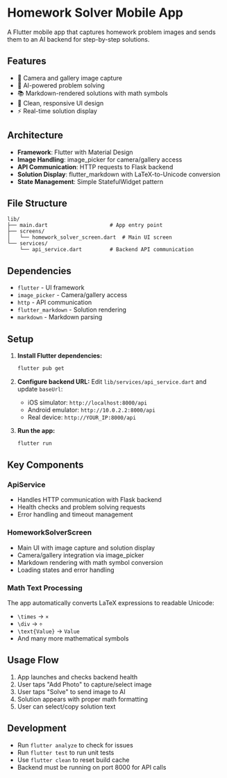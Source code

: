 # Homework Solver Mobile App

A Flutter mobile app that captures homework problem images and sends them to an AI backend for step-by-step solutions.

## Features

- 📸 Camera and gallery image capture
- 🤖 AI-powered problem solving
- 📚 Markdown-rendered solutions with math symbols
- 📱 Clean, responsive UI design
- ⚡ Real-time solution display

## Architecture

- **Framework**: Flutter with Material Design
- **Image Handling**: image_picker for camera/gallery access
- **API Communication**: HTTP requests to Flask backend
- **Solution Display**: flutter_markdown with LaTeX-to-Unicode conversion
- **State Management**: Simple StatefulWidget pattern

## File Structure

```
lib/
├── main.dart                    # App entry point
├── screens/
│   └── homework_solver_screen.dart  # Main UI screen
└── services/
    └── api_service.dart         # Backend API communication
```

## Dependencies

- `flutter` - UI framework
- `image_picker` - Camera/gallery access
- `http` - API communication
- `flutter_markdown` - Solution rendering
- `markdown` - Markdown parsing

## Setup

1. **Install Flutter dependencies:**
   ```bash
   flutter pub get
   ```

2. **Configure backend URL:**
   Edit `lib/services/api_service.dart` and update `baseUrl`:
   - iOS simulator: `http://localhost:8000/api`
   - Android emulator: `http://10.0.2.2:8000/api`
   - Real device: `http://YOUR_IP:8000/api`

3. **Run the app:**
   ```bash
   flutter run
   ```

## Key Components

### ApiService
- Handles HTTP communication with Flask backend
- Health checks and problem solving requests
- Error handling and timeout management

### HomeworkSolverScreen
- Main UI with image capture and solution display
- Camera/gallery integration via image_picker
- Markdown rendering with math symbol conversion
- Loading states and error handling

### Math Text Processing
The app automatically converts LaTeX expressions to readable Unicode:
- `\times` → `×`
- `\div` → `÷`
- `\text{Value}` → `Value`
- And many more mathematical symbols

## Usage Flow

1. App launches and checks backend health
2. User taps "Add Photo" to capture/select image
3. User taps "Solve" to send image to AI
4. Solution appears with proper math formatting
5. User can select/copy solution text

## Development

- Run `flutter analyze` to check for issues
- Run `flutter test` to run unit tests
- Use `flutter clean` to reset build cache
- Backend must be running on port 8000 for API calls